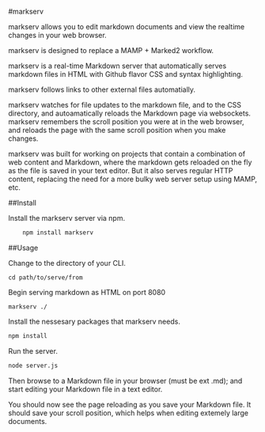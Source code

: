 #markserv

markserv allows you to edit markdown documents and view the realtime changes in your web browser.

markserv is designed to replace a MAMP + Marked2 workflow.

markserv is a real-time Markdown server that automatically serves markdown files in HTML with Github flavor CSS and syntax highlighting.

markserv follows links to other external files automatially.

markserv watches for file updates to the markdown file, and to the CSS directory, and autoamatically reloads the Markdown page via websockets. markserv remembers the scroll position you were at in the web browser, and reloads the page with the same scroll position when you make changes.

markserv was built for working on projects that contain a combination of web content and Markdown, where the markdown gets reloaded on the fly as the file is saved in your text editor. But it also serves regular HTTP content, replacing the need for a more bulky web server setup using MAMP, etc.


##Install

Install the markserv server via npm.

```bash
    npm install markserv
```

##Usage

Change to the directory of your CLI.

    cd path/to/serve/from

Begin serving markdown as HTML on port 8080

    markserv ./



Install the nessesary packages that markserv needs.

```bash
npm install
```

Run the server.

```bash
node server.js
```


Then browse to a Markdown file in your browser (must be ext .md); and start editing your Markdown file in a text editor.

You should now see the page reloading as you save your Markdown file. It should save your scroll position, which helps when editing extemely large documents.




